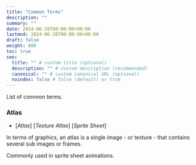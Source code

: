 ```yaml
---
title: "Common Terms"
description: ""
summary: ""
date: 2024-06-26T00:00:00+00:00
lastmod: 2024-06-26T00:00:00+00:00
draft: false
weight: 800
toc: true
seo:
  title: "" # custom title (optional)
  description: "" # custom description (recommended)
  canonical: "" # custom canonical URL (optional)
  noindex: false # false (default) or true
---
```


List of common terms.

### Atlas
- [_Atlas_] [_Texture Atlas_] [_Sprite Sheet_]

In terms of graphics, an atlas is a single image - or texture - that contains several sub images or frames.

Commonly used in sprite sheet animations.

